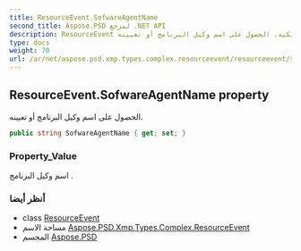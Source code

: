 ```yaml
---
title: ResourceEvent.SofwareAgentName
second_title: Aspose.PSD لمرجع .NET API
description: ResourceEvent ملكية. الحصول على اسم وكيل البرنامج أو تعيينه.
type: docs
weight: 70
url: /ar/net/aspose.psd.xmp.types.complex.resourceevent/resourceevent/sofwareagentname/
---
```

## ResourceEvent.SofwareAgentName property

الحصول على اسم وكيل البرنامج أو تعيينه.

```csharp
public string SofwareAgentName { get; set; }
```

### Property_Value

اسم وكيل البرنامج .

### أنظر أيضا

* class [ResourceEvent](../)
* مساحة الاسم [Aspose.PSD.Xmp.Types.Complex.ResourceEvent](../../resourceevent/)
* المجسم [Aspose.PSD](../../../)


